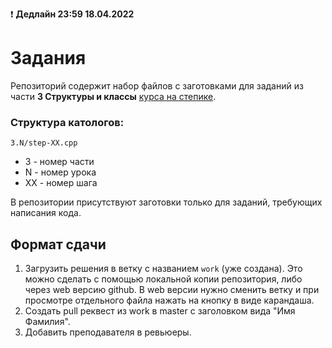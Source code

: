 ❗ **Дедлайн 23:59 18.04.2022**

# Задания

Репозиторий содержит набор файлов с заготовками для заданий из части **3 Структуры и классы** [курса на степике](https://stepik.org/course/7/syllabus).

### Структура катологов:

`3.N/step-XX.cpp`

* 3 - номер части
* N - номер урока
* XX - номер шага

В репозитории присутствуют заготовки только для заданий, требующих написания кода.

## Формат сдачи

1. Загрузить решения в ветку с названием `work` (уже создана). Это можно сделать с помощью локальной копии репозитория, либо 
через web версию github. В web версии нужно сменить ветку и при просмотре отдельного файла нажать на кнопку в виде карандаша. 
2. Создать pull реквест из work в master с заголовком вида "Имя Фамилия".
3. Добавить преподавателя в ревьюеры.
